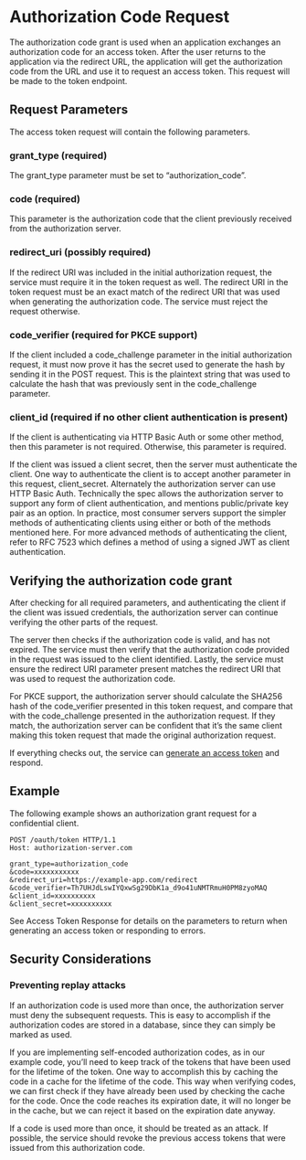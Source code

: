 # Authorization Code Request

The authorization code grant is used when an application exchanges an authorization code for an access token. After the user returns to the application via the redirect URL, the application will get the authorization code from the URL and use it to request an access token. This request will be made to the token endpoint.

## Request Parameters
The access token request will contain the following parameters.

### grant_type (required)
The grant_type parameter must be set to “authorization_code”.

### code (required)
This parameter is the authorization code that the client previously received from the authorization server.

### redirect_uri (possibly required)
If the redirect URI was included in the initial authorization request, the service must require it in the token request as well. The redirect URI in the token request must be an exact match of the redirect URI that was used when generating the authorization code. The service must reject the request otherwise.

### code_verifier (required for PKCE support)
If the client included a code_challenge parameter in the initial authorization request, it must now prove it has the secret used to generate the hash by sending it in the POST request. This is the plaintext string that was used to calculate the hash that was previously sent in the code_challenge parameter.

### client_id (required if no other client authentication is present)
If the client is authenticating via HTTP Basic Auth or some other method, then this parameter is not required. Otherwise, this parameter is required.

If the client was issued a client secret, then the server must authenticate the client. One way to authenticate the client is to accept another parameter in this request, client_secret. Alternately the authorization server can use HTTP Basic Auth. Technically the spec allows the authorization server to support any form of client authentication, and mentions public/private key pair as an option. In practice, most consumer servers support the simpler methods of authenticating clients using either or both of the methods mentioned here. For more advanced methods of authenticating the client, refer to RFC 7523 which defines a method of using a signed JWT as client authentication.

## Verifying the authorization code grant
After checking for all required parameters, and authenticating the client if the client was issued credentials, the authorization server can continue verifying the other parts of the request.

The server then checks if the authorization code is valid, and has not expired. The service must then verify that the authorization code provided in the request was issued to the client identified. Lastly, the service must ensure the redirect URI parameter present matches the redirect URI that was used to request the authorization code.

For PKCE support, the authorization server should calculate the SHA256 hash of the code_verifier presented in this token request, and compare that with the code_challenge presented in the authorization request. If they match, the authorization server can be confident that it’s the same client making this token request that made the original authorization request.

If everything checks out, the service can [generate an access token](https://www.oauth.com/oauth2-servers/access-tokens/access-token-response/) and respond.

## Example
The following example shows an authorization grant request for a confidential client.

```
POST /oauth/token HTTP/1.1
Host: authorization-server.com
 
grant_type=authorization_code
&code=xxxxxxxxxxx
&redirect_uri=https://example-app.com/redirect
&code_verifier=Th7UHJdLswIYQxwSg29DbK1a_d9o41uNMTRmuH0PM8zyoMAQ
&client_id=xxxxxxxxxx
&client_secret=xxxxxxxxxx
```

See Access Token Response for details on the parameters to return when generating an access token or responding to errors.

## Security Considerations
### Preventing replay attacks
If an authorization code is used more than once, the authorization server must deny the subsequent requests. This is easy to accomplish if the authorization codes are stored in a database, since they can simply be marked as used.

If you are implementing self-encoded authorization codes, as in our example code, you’ll need to keep track of the tokens that have been used for the lifetime of the token. One way to accomplish this by caching the code in a cache for the lifetime of the code. This way when verifying codes, we can first check if they have already been used by checking the cache for the code. Once the code reaches its expiration date, it will no longer be in the cache, but we can reject it based on the expiration date anyway.

If a code is used more than once, it should be treated as an attack. If possible, the service should revoke the previous access tokens that were issued from this authorization code.